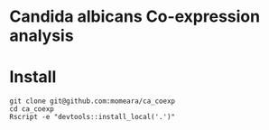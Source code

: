 # Candida albicans Co-expression analysis



# Install

    git clone git@github.com:momeara/ca_coexp
    cd ca_coexp
    Rscript -e "devtools::install_local('.')"


